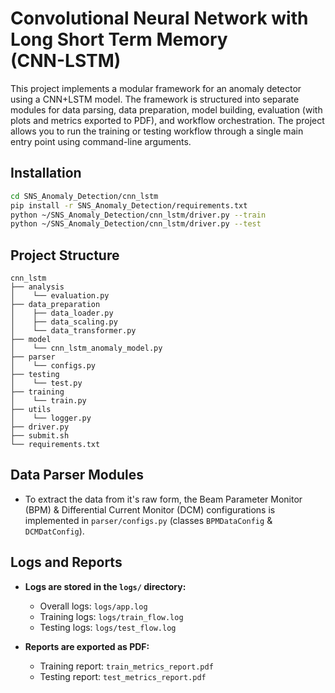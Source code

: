 # Convolutional Neural Network with Long Short Term Memory<br>(CNN-LSTM)

This project implements a modular framework for an anomaly detector using a CNN+LSTM model. The framework is structured into separate modules for data parsing, data preparation, model building, evaluation (with plots and metrics exported to PDF), and workflow orchestration. The project allows you to run the training or testing workflow through a single main entry point using command-line arguments.

## Installation

   ```bash
   cd SNS_Anomaly_Detection/cnn_lstm
   pip install -r SNS_Anomaly_Detection/requirements.txt
   python ~/SNS_Anomaly_Detection/cnn_lstm/driver.py --train
   python ~/SNS_Anomaly_Detection/cnn_lstm/driver.py --test
   ```

## Project Structure

```
cnn_lstm
├── analysis
│    └── evaluation.py
├── data_preparation
│    ├── data_loader.py
│    ├── data_scaling.py
│    └── data_transformer.py
├── model
│    └── cnn_lstm_anomaly_model.py
├── parser
│    └── configs.py
├── testing
│    └── test.py
├── training
│    └── train.py
├── utils
│    └── logger.py
├── driver.py
├── submit.sh
└── requirements.txt
```

## Data Parser Modules

- To extract the data from it's raw form, the Beam Parameter Monitor (BPM) & Differential Current Monitor (DCM) configurations is implemented in `parser/configs.py` (classes  `BPMDataConfig` & `DCMDatConfig`).

## Logs and Reports 

- **Logs are stored in the `logs/` directory:**
  - Overall logs: `logs/app.log`
  - Training logs: `logs/train_flow.log`
  - Testing logs: `logs/test_flow.log`

- **Reports are exported as PDF:**
  - Training report: `train_metrics_report.pdf`
  - Testing report: `test_metrics_report.pdf`
